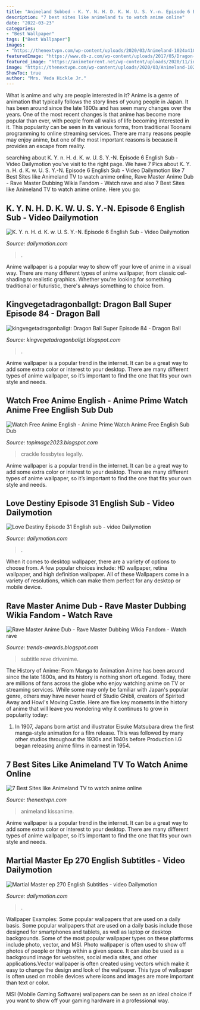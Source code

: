 ```yaml
---
title: "Animeland Subbed - K. Y. N. H. D. K. W. U. S. Y.-n. Episode 6 English Sub"
description: "7 best sites like animeland tv to watch anime online"
date: "2022-03-23"
categories:
- "Best Wallpaper"
tags: ["Best Wallpaper"]
images:
- "https://thenextvpn.com/wp-content/uploads/2020/03/Animeland-1024x410.jpg"
featuredImage: "https://www.db-z.com/wp-content/uploads/2017/05/Dragon-Ball-Super-Episode-900056892017-05-14-09-51-40.jpg"
featured_image: "https://animetorrent.net/wp-content/uploads/2020/11/index-19-675x540.jpg"
image: "https://thenextvpn.com/wp-content/uploads/2020/03/Animeland-1024x410.jpg"
ShowToc: true
author: "Mrs. Veda Hickle Jr."
---
```



What is anime and why are people interested in it?
Anime is a genre of animation that typically follows the story lines of young people in Japan. It has been around since the late 1800s and has seen many changes over the years. One of the most recent changes is that anime has become more popular than ever, with people from all walks of life becoming interested in it. This popularity can be seen in its various forms, from traditional Toonami programming to online streaming services. There are many reasons people may enjoy anime, but one of the most important reasons is because it provides an escape from reality.

	

		
searching about K. Y. n. H. d. K. w. U. S. Y.-N. Episode 6 English Sub - Video Dailymotion you've visit to the right page. We have 7 Pics about K. Y. n. H. d. K. w. U. S. Y.-N. Episode 6 English Sub - Video Dailymotion like 7 Best Sites like Animeland TV to watch anime online, Rave Master Anime Dub - Rave Master Dubbing Wikia Fandom - Watch rave and also 7 Best Sites like Animeland TV to watch anime online. Here you go:
		
    
## K. Y. N. H. D. K. W. U. S. Y.-N. Episode 6 English Sub - Video Dailymotion

<img loading=lazy src="https://s2.dmcdn.net/v/P_omF1Vtr47Q5anI6/x720" onerror="this.onerror=null;this.src='https://tse3.mm.bing.net/th?id=OIP.9W8KloxXKEE4OBS6Lz_zRgHaEK&amp;pid=15.1';" alt="K. Y. n. H. d. K. w. U. S. Y.-N. Episode 6 English Sub - Video Dailymotion">

_Source: dailymotion.com_

>. 

	

Anime wallpaper is a popular way to show off your love of anime in a visual way. There are many different types of anime wallpaper, from classic cel-shading to realistic graphics. Whether you're looking for something traditional or futuristic, there's always something to choice from.

    
## Kingvegetadragonballgt: Dragon Ball Super Episode 84 - Dragon Ball

<img loading=lazy src="https://www.db-z.com/wp-content/uploads/2017/05/Dragon-Ball-Super-Episode-900056892017-05-14-09-51-40.jpg" onerror="this.onerror=null;this.src='https://tse1.mm.bing.net/th?id=OIP.Agx4Oo9e2oirO_-tia8WFQHaEK&amp;pid=15.1';" alt="kingvegetadragonballgt: Dragon Ball Super Episode 84 - Dragon Ball">

_Source: kingvegetadragonballgt.blogspot.com_

>. 

	

Anime wallpaper is a popular trend in the internet. It can be a great way to add some extra color or interest to your desktop. There are many different types of anime wallpaper, so it’s important to find the one that fits your own style and needs.

    
## Watch Free Anime English - Anime Prime Watch Anime Free English Sub Dub

<img loading=lazy src="https://fossbytes.com/wp-content/uploads/2018/07/Crackle.jpg" onerror="this.onerror=null;this.src='https://tse3.mm.bing.net/th?id=OIP.gXQheIuj0xB08NnKnlg00QHaEZ&amp;pid=15.1';" alt="Watch Free Anime English - Anime Prime Watch Anime Free English Sub Dub">

_Source: topimage2023.blogspot.com_

>crackle fossbytes legally. 

	

Anime wallpaper is a popular trend in the internet. It can be a great way to add some extra color or interest to your desktop. There are many different types of anime wallpaper, so it’s important to find the one that fits your own style and needs.

    
## Love Destiny Episode 31 English Sub - Video Dailymotion

<img loading=lazy src="https://s1.dmcdn.net/v/PwOD51VtFz2R3Yq3n/526x297" onerror="this.onerror=null;this.src='https://tse1.mm.bing.net/th?id=OIP.wRpCNbhOS6kvRiBOWCl_fAHaEL&amp;pid=15.1';" alt="Love Destiny Episode 31 English sub - video Dailymotion">

_Source: dailymotion.com_

>. 

	

When it comes to desktop wallpaper, there are a variety of options to choose from. A few popular choices include: HD wallpaper, retina wallpaper, and high definition wallpaper. All of these Wallpapers come in a variety of resolutions, which can make them perfect for any desktop or mobile device. 

    
## Rave Master Anime Dub - Rave Master Dubbing Wikia Fandom - Watch Rave

<img loading=lazy src="https://animetorrent.net/wp-content/uploads/2020/11/index-19-675x540.jpg" onerror="this.onerror=null;this.src='https://tse2.mm.bing.net/th?id=OIP.pLYOvVEPavhPl4H_vCJgdQHaF7&amp;pid=15.1';" alt="Rave Master Anime Dub - Rave Master Dubbing Wikia Fandom - Watch rave">

_Source: trends-awards.blogspot.com_

>subtitle reve drivenime. 

	

The History of Anime: From Manga to Animation
Anime has been around since the late 1800s, and its history is nothing short ofLegend. Today, there are millions of fans across the globe who enjoy watching anime on TV or streaming services. While some may only be familiar with Japan's popular genre, others may have never heard of Studio Ghibli, creators of Spirited Away and Howl's Moving Castle. Here are five key moments in the history of anime that will leave you wondering why it continues to grow in popularity today:
1) In 1907, Japans born artist and illustrator Eisuke Matsubara drew the first manga-style animation for a film release. This was followed by many other studios throughout the 1930s and 1940s before Production I.G began releasing anime films in earnest in 1954.

    
## 7 Best Sites Like Animeland TV To Watch Anime Online

<img loading=lazy src="https://thenextvpn.com/wp-content/uploads/2020/03/Animeland-1024x410.jpg" onerror="this.onerror=null;this.src='https://tse4.mm.bing.net/th?id=OIP.RtB_zdu-FaxTfxeH8QqVKQHaC9&amp;pid=15.1';" alt="7 Best Sites like Animeland TV to watch anime online">

_Source: thenextvpn.com_

>animeland kissanime. 

	

Anime wallpaper is a popular trend in the internet. It can be a great way to add some extra color or interest to your desktop. There are many different types of anime wallpaper, so it’s important to find the one that fits your own style and needs.

    
## Martial Master Ep 270 English Subtitles - Video Dailymotion

<img loading=lazy src="https://s2.dmcdn.net/v/UF1BP1ZCjlSNA_Bkn/x720" onerror="this.onerror=null;this.src='https://tse3.mm.bing.net/th?id=OIP.LsBfVxgQi-BeTXozutophAHaEK&amp;pid=15.1';" alt="Martial Master ep 270 English Subtitles - video Dailymotion">

_Source: dailymotion.com_

>. 

	

Wallpaper Examples: Some popular wallpapers that are used on a daily basis.
Some popular wallpapers that are used on a daily basis include those designed for smartphones and tablets, as well as laptop or desktop backgrounds. Some of the most popular wallpaper types on these platforms include photo, vector, and MSI. 
Photo wallpaper is often used to show off photos of people or things within a given space. It can also be used as a background image for websites, social media sites, and other applications.Vector wallpaper is often created using vectors which make it easy to change the design and look of the wallpaper. This type of wallpaper is often used on mobile devices where icons and images are more important than text or color. 

MSI (Mobile Gaming Software) wallpapers can be seen as an ideal choice if you want to show off your gaming hardware in a professional way.

